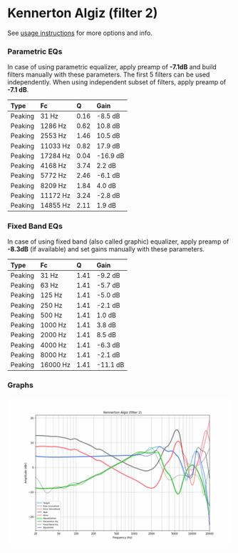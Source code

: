 # Kennerton Algiz (filter 2)
See [usage instructions](https://github.com/jaakkopasanen/AutoEq#usage) for more options and info.

### Parametric EQs
In case of using parametric equalizer, apply preamp of **-7.1dB** and build filters manually
with these parameters. The first 5 filters can be used independently.
When using independent subset of filters, apply preamp of **-7.1 dB**.

| Type    | Fc       |    Q | Gain     |
|:--------|:---------|:-----|:---------|
| Peaking | 31 Hz    | 0.16 | -8.5 dB  |
| Peaking | 1286 Hz  | 0.62 | 10.8 dB  |
| Peaking | 2553 Hz  | 1.46 | 10.5 dB  |
| Peaking | 11033 Hz | 0.82 | 17.9 dB  |
| Peaking | 17284 Hz | 0.04 | -16.9 dB |
| Peaking | 4168 Hz  | 3.74 | 2.2 dB   |
| Peaking | 5772 Hz  | 2.46 | -6.1 dB  |
| Peaking | 8209 Hz  | 1.84 | 4.0 dB   |
| Peaking | 11172 Hz | 3.24 | -2.8 dB  |
| Peaking | 14855 Hz | 2.11 | 1.9 dB   |

### Fixed Band EQs
In case of using fixed band (also called graphic) equalizer, apply preamp of **-8.3dB**
(if available) and set gains manually with these parameters.

| Type    | Fc       |    Q | Gain     |
|:--------|:---------|:-----|:---------|
| Peaking | 31 Hz    | 1.41 | -9.2 dB  |
| Peaking | 63 Hz    | 1.41 | -5.7 dB  |
| Peaking | 125 Hz   | 1.41 | -5.0 dB  |
| Peaking | 250 Hz   | 1.41 | -2.1 dB  |
| Peaking | 500 Hz   | 1.41 | 1.0 dB   |
| Peaking | 1000 Hz  | 1.41 | 3.8 dB   |
| Peaking | 2000 Hz  | 1.41 | 8.5 dB   |
| Peaking | 4000 Hz  | 1.41 | -6.3 dB  |
| Peaking | 8000 Hz  | 1.41 | -2.1 dB  |
| Peaking | 16000 Hz | 1.41 | -11.1 dB |

### Graphs
![](./Kennerton%20Algiz%20(filter%202).png)
